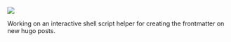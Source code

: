 ![](https://db-feed.s3.amazonaws.com/legacy/shot-2020-06-15_18-01-35-1592258568.png)

Working on an interactive shell script helper for creating the frontmatter on new hugo posts.